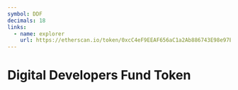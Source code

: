 ```yaml
---
symbol: DDF
decimals: 18
links:
  - name: explorer
    url: https://etherscan.io/token/0xcC4eF9EEAF656aC1a2Ab886743E98e97E090ed38
---
```


# Digital Developers Fund Token
